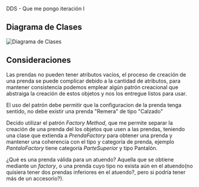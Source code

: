 DDS - Que me pongo iteración I

## Diagrama de Clases
![Diagrama de Clases](http://www.plantuml.com/plantuml/png/XL9FQ-f043zdFiNWIHycyAuFNp1D8rYiaQYNNiesBY8asR2xmPRYT--O7LDZXLwoEpk_-VqPCZLMQDkK1UI5C0OZsyXgfpx1MnoCdQmqLIB4kZqDUBdGUw7Tyz2zZk04icfAV1PMweCeN9Sedf9eEKO4BzucMGedp-5YmkqL8JlWAiesoUjwkqgoUPgvaMZn4ZscvpktvylPTpkAusITKhacMlRUqMqEjN85Mhg2rtU69PSSCbQ5qY7cvqDIHl0Ub2fGxBMah6rts7unfwminXfEy2OHvfUQuEBDM2roo_PcT5NwuvxBNCjkjQsPSUTqzC-z4zybhAYiA5J5V2ZVBG7CRohu7ojvl78_x2_t71201tm_l4B2pHOdVbFxhDTDxDInegd1to3uCy1sQz1HECQRPK7FCVOb-xqW2F5-ewcfvTH-s0om3qOUPfESWtzycDAtAOil)
## Consideraciones
Las prendas no pueden tener atributos vacíos, el proceso de creación de una prenda se puede complicar debido a la cantidad de atributos, para mantener consistencia podemos emplear algún patrón creacional que abstraiga la creación de estos objetos y nos los entregue listos para usar.

El uso del patrón debe permitir que la configuracion de la prenda tenga sentido, no debe existir una prenda "Remera" de tipo "Calzado"

Decido utilizar el patrón *Factory Method*, que me permite separar la creación de una prenda del los objetos que usen a las prendas, teniendo una clase que extienda a *PrendaFactory* para obtener una prenda y mantener una coherencia con el tipo y categoría de prenda, ejemplo *PantaloFactory* tiene categoría *ParteSuperior* y tipo Pantalón.

¿Qué es una prenda válida para un atuendo? Aquella que se obtiene mediante un *factory*, o una prenda cuyo tipo no exista aún en el atuendo(no quisiera tener dos prendas inferiores en el atuendo?, pero si podría tener más de un accesorio?).